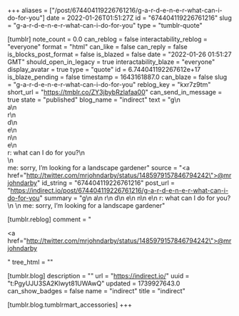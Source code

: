 +++
aliases = ["/post/674404119226761216/g-a-r-d-e-n-e-r-what-can-i-do-for-you"]
date = 2022-01-26T01:51:27Z
id = "674404119226761216"
slug = "g-a-r-d-e-n-e-r-what-can-i-do-for-you"
type = "tumblr-quote"

[tumblr]
note_count = 0.0
can_reblog = false
interactability_reblog = "everyone"
format = "html"
can_like = false
can_reply = false
is_blocks_post_format = false
is_blazed = false
date = "2022-01-26 01:51:27 GMT"
should_open_in_legacy = true
interactability_blaze = "everyone"
display_avatar = true
type = "quote"
id = 6.744041192267612e+17
is_blaze_pending = false
timestamp = 1643161887.0
can_blaze = false
slug = "g-a-r-d-e-n-e-r-what-can-i-do-for-you"
reblog_key = "kxr7z9tm"
short_url = "https://tmblr.co/ZY3jbybRzlafaa00"
can_send_in_message = true
state = "published"
blog_name = "indirect"
text = "g\n<br/>a\n<br/>r\n<br/>d\n<br/>e\n<br/>n\n<br/>e\n<br/>r: what can I do for you?\n<br/>\n<br/>me: sorry, I&rsquo;m looking for a landscape gardener"
source = "<a href=\"http://twitter.com/mrjohndarby/status/1485979157846794242\">@mrjohndarby</a>"
id_string = "674404119226761216"
post_url = "https://indirect.io/post/674404119226761216/g-a-r-d-e-n-e-r-what-can-i-do-for-you"
summary = "g\n a\n r\n d\n e\n n\n e\n r: what can I do for you?\n \n me: sorry, I’m looking for a landscape gardener"

[tumblr.reblog]
comment = "<p><a href=\"http://twitter.com/mrjohndarby/status/1485979157846794242\">@mrjohndarby</a></p>"
tree_html = ""

[tumblr.blog]
description = ""
url = "https://indirect.io/"
uuid = "t:PgyUJU3SA2Klwyt81UWAwQ"
updated = 1739927643.0
can_show_badges = false
name = "indirect"
title = "indirect"

[tumblr.blog.tumblrmart_accessories]
+++
